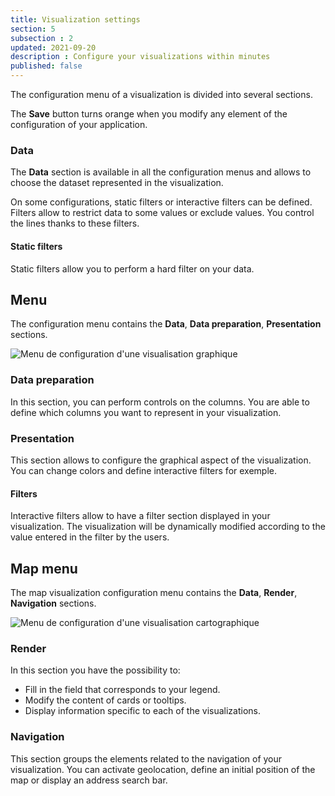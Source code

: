 ```yaml
---
title: Visualization settings
section: 5
subsection : 2
updated: 2021-09-20
description : Configure your visualizations within minutes
published: false
---
```

The configuration menu of a visualization is divided into several sections.



The **Save** button turns orange when you modify any element of the configuration of your application.

### Data

The **Data** section is available in all the configuration menus and allows to choose the dataset represented in the visualization.

On some configurations, static filters or interactive filters can be defined. Filters allow to restrict data to some values ​​or exclude values. You control the lines thanks to these filters.

#### Static filters

Static filters allow you to perform a hard filter on your data.

## Menu

The configuration menu contains the **Data**, **Data preparation**, **Presentation** sections.

![Menu de configuration d'une visualisation graphique](./images/user-guide/Menu-graph.jpg)

### Data preparation

In this section, you can perform controls on the columns. You are able to define which columns you want to represent in your visualization.

### Presentation

This section allows to configure the graphical aspect of the visualization. You can change colors and define interactive filters for exemple.

#### Filters

Interactive filters allow to have a filter section displayed in your visualization. The visualization will be dynamically modified according to the value entered in the filter by the users.

## Map menu

The map visualization configuration menu contains the **Data**, **Render**, **Navigation** sections.

![Menu de configuration d'une visualisation cartographique](./images/user-guide/Menu-carto.jpg)

### Render

In this section you have the possibility to:
* Fill in the field that corresponds to your legend.
* Modify the content of cards or tooltips.
* Display information specific to each of the visualizations.

### Navigation
This section groups the elements related to the navigation of your visualization. You can activate geolocation, define an initial position of the map or display an address search bar.
